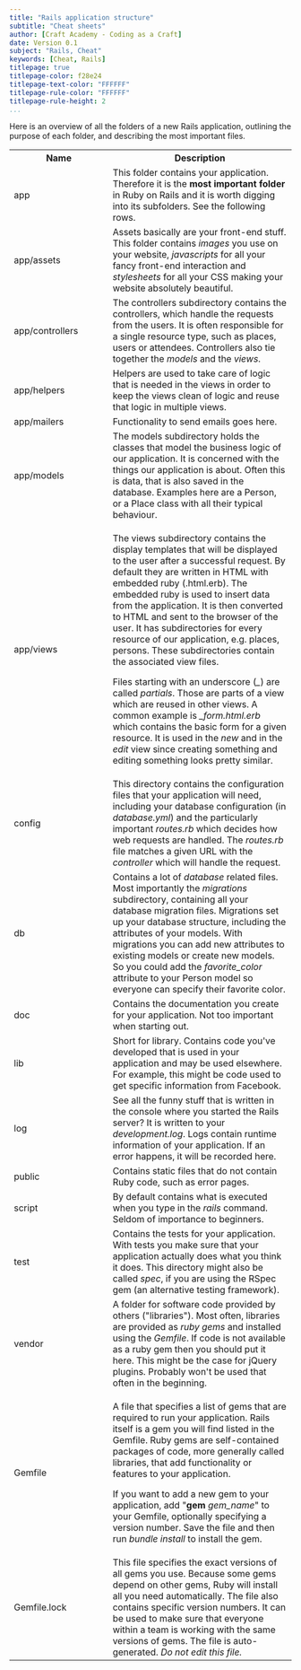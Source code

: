 ```yaml
---
title: "Rails application structure"
subtitle: "Cheat sheets"
author: [Craft Academy - Coding as a Craft]
date: Version 0.1
subject: "Rails, Cheat"
keywords: [Cheat, Rails]
titlepage: true
titlepage-color: f28e24
titlepage-text-color: "FFFFFF"
titlepage-rule-color: "FFFFFF"
titlepage-rule-height: 2
...
```


Here is an overview of all the folders of a new Rails application, outlining the purpose of each folder, and describing the most important files.

<table>
<tbody>
<tr>
<th style="width: 35%;">Name</th>
<th style="width: 65%;">Description</th> </tr>
<tr>
<td>app</td>
<td>This folder contains your application. Therefore it is the <strong>most important folder</strong> in Ruby on Rails and it is worth digging into its subfolders. See the following rows. </td> </tr>
<tr>
<td>app/assets</td>
<td>Assets basically are your front-end stuff. This folder contains <em>images</em> you use on your website, <em>javascripts</em> for all your fancy front-end interaction and <em>stylesheets</em> for all your CSS making your website absolutely beautiful. </td> </tr>
<tr>
<td>app/controllers</td>
<td>The controllers subdirectory contains the controllers, which handle the requests from the users. It is often responsible for a single resource type, such as places, users or attendees. Controllers also tie together the <em>models</em> and the <em>views</em>. </td> </tr>
<tr>
<td>app/helpers</td>
<td>Helpers are used to take care of logic that is needed in the views in order to keep the views clean of logic and reuse that logic in multiple views. </td> </tr>
<tr>
<td>app/mailers</td>
<td>Functionality to send emails goes here.</td> </tr>
<tr>
<td>app/models</td>
<td>The models subdirectory holds the classes that model the business logic of our application. It is concerned with the things our application is about. Often this is data, that is also saved in the database. Examples here are a Person, or a Place class with all their typical behaviour. </td> </tr>
<tr>
<td>app/views</td>
<td>
<p>The views subdirectory contains the display templates that will be displayed to the user after a successful request. By default they are written in HTML with embedded ruby (.html.erb). The embedded ruby is used to insert data from the application. It is then converted to HTML and sent to the browser of the user. It has subdirectories for every resource of our application, e.g. places, persons. These subdirectories contain the associated view files.</p>
<p>Files starting with an underscore (<em>_</em>) are called <em>partials</em>. Those are parts of a view which are reused in other views. A common example is <em>_form.html.erb</em> which contains the basic form for a given resource. It is used in the <em>new</em> and in the <em>edit</em> view since creating something and editing something looks pretty similar. </p> </td> </tr>
<tr>
<td>config</td>
<td>This directory contains the configuration files that your application will need, including your database configuration (in <em>database.yml</em>) and the particularly important <em>routes.rb</em> which decides how web requests are handled. The <em>routes.rb</em> file matches a given URL with the <em>controller</em> which will handle the request. </td> </tr>
<tr>
<td>db</td>
<td>Contains a lot of <em>database</em> related files. Most importantly the <em>migrations</em> subdirectory, containing all your database migration files. Migrations set up your database structure, including the attributes of your models. With migrations you can add new attributes to existing models or create new models. So you could add the <em>favorite_color</em> attribute to your Person model so everyone can specify their favorite color. </td> </tr>
<tr>
<td>doc</td>
<td>Contains the documentation you create for your application. Not too important when starting out. </td> </tr>
<tr>
<td>lib</td>
<td>Short for library. Contains code you've developed that is used in your application and may be used elsewhere. For example, this might be code used to get specific information from Facebook. </td> </tr>
<tr>
<td>log</td>
<td>See all the funny stuff that is written in the console where you started the Rails server? It is written to your <em>development.log</em>. Logs contain runtime information of your application. If an error happens, it will be recorded here. </td> </tr>
<tr>
<td>public</td>
<td>Contains static files that do not contain Ruby code, such as error pages.</td> </tr>
<tr>
<td>script</td>
<td>By default contains what is executed when you type in the <em>rails</em> command. Seldom of importance to beginners. </td> </tr>
<tr>
<td>test</td>
<td>Contains the tests for your application. With tests you make sure that your application actually does what you think it does. This directory might also be called <em>spec</em>, if you are using the RSpec gem (an alternative testing framework). </td> </tr>
<tr>
<td>vendor</td>
<td>A folder for software code provided by others ("libraries"). Most often, libraries are provided as <em>ruby gems</em> and installed using the <em>Gemfile</em>. If code is not available as a ruby gem then you should put it here. This might be the case for jQuery plugins. Probably won't be used that often in the beginning. </td> </tr>
<tr>
<td>Gemfile</td>
<td>
<p>A file that specifies a list of gems that are required to run your application. Rails itself is a gem you will find listed in the Gemfile. Ruby gems are self-contained packages of code, more generally called libraries, that add functionality or features to your application. </p>
<p>If you want to add a new gem to your application, add "<strong>gem</strong> <em>gem_name</em>" to your Gemfile, optionally specifying a version number. Save the file and then run <em>bundle install</em> to install the gem. </p> </td> </tr>
<tr> 
<td>Gemfile.lock</td>
<td>This file specifies the exact versions of all gems you use. Because some gems depend on other gems, Ruby will install all you need automatically. The file also contains specific version numbers. It can be used to make sure that everyone within a team is working with the same versions of gems. The file is auto-generated. <em>Do not edit this file.</em></td> </tr> </tbody></table>
